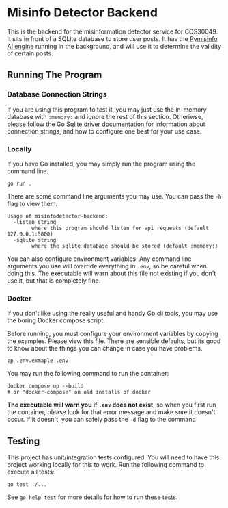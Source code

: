 # Misinfo Detector Backend

This is the backend for the misinformation detector service for COS30049. It sits
in front of a SQLite database to store user posts. It has the 
[Pymisinfo AI engine](https://github.com/codenor/pymisinfo-monorepo) running in the 
background, and will use it to determine the validity of certain posts.

## Running The Program

### Database Connection Strings

If you are using this program to test it, you may just use the in-memory database
with `:memory:` and ignore the rest of this section. Otheriwse, please follow the 
[Go Sqlite driver documentation](https://github.com/mattn/go-sqlite3?tab=readme-ov-file#connection-string)
for information about connection strings, and how to configure one best for your 
use case.

### Locally

If you have Go installed, you may simply run the program using the command line.

```
go run .
```

There are some command line arguments you may use. You can pass the `-h` flag to
view them. 

```
Usage of misinfodetector-backend:
  -listen string
    	where this program should listen for api requests (default 127.0.0.1:5000)
  -sqlite string
    	where the sqlite database should be stored (default :memory:)
```

You can also configure environment variables. Any command line arguments you use will
override everything in `.env`, so be careful when doing this. The executable will warn
about this file not existing if you don't use it, but that is completely fine.

### Docker

If you don't like using the really useful and handy Go cli tools, you may use the 
boring Docker compose script. 

Before running, you must configure your environment variables by copying the examples.
Please view this file. There are sensible defaults, but its good to know about the 
things you can change in case you have problems.

```
cp .env.exmaple .env
```

You may run the following command to run the container:

```
docker compose up --build
# or "docker-compose" on old installs of docker
```

**The executable will warn you if `.env` does not exist**, so when you first run the 
container, please look for that error message and make sure it doesn't occur. If it doesn't,
you can safely pass the `-d` flag to the command

## Testing

This project has unit/integration tests configured. You will need to have this project
working locally for this to work. Run the following command to execute all tests:

```
go test ./...
```

See `go help test` for more details for how to run these tests.
